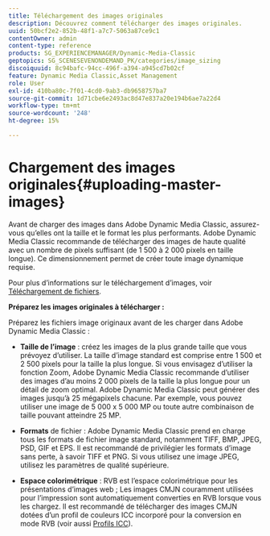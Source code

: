 ```yaml
---
title: Téléchargement des images originales
description: Découvrez comment télécharger des images originales.
uuid: 50bcf2e2-852b-48f1-a7c7-5063a87ce9c1
contentOwner: admin
content-type: reference
products: SG_EXPERIENCEMANAGER/Dynamic-Media-Classic
geptopics: SG_SCENESEVENONDEMAND_PK/categories/image_sizing
discoiquuid: 8c94bafc-94cc-496f-a394-a945cd7b02cf
feature: Dynamic Media Classic,Asset Management
role: User
exl-id: 410ba80c-7f01-4cd0-9ab3-db9658757ba7
source-git-commit: 1d71cbe6e2493ac8d47e837a20e194b6ae7a22d4
workflow-type: tm+mt
source-wordcount: '248'
ht-degree: 15%

---
```


# Chargement des images originales{#uploading-master-images}

Avant de charger des images dans Adobe Dynamic Media Classic, assurez-vous qu’elles ont la taille et le format les plus performants. Adobe Dynamic Media Classic recommande de télécharger des images de haute qualité avec un nombre de pixels suffisant (de 1 500 à 2 000 pixels en taille longue). Ce dimensionnement permet de créer toute image dynamique requise.

Pour plus d’informations sur le téléchargement d’images, voir [Téléchargement de fichiers](uploading-files.md#uploading_files).

**Préparez les images originales à télécharger :**

Préparez les fichiers image originaux avant de les charger dans Adobe Dynamic Media Classic :

* **Taille de l’image**  : créez les images de la plus grande taille que vous prévoyez d’utiliser. La taille d’image standard est comprise entre 1 500 et 2 500 pixels pour la taille la plus longue. Si vous envisagez d’utiliser la fonction Zoom, Adobe Dynamic Media Classic recommande d’utiliser des images d’au moins 2 000 pixels de la taille la plus longue pour un détail de zoom optimal. Adobe Dynamic Media Classic peut générer des images jusqu’à 25 mégapixels chacune. Par exemple, vous pouvez utiliser une image de 5 000 x 5 000 MP ou toute autre combinaison de taille pouvant atteindre 25 MP.

* **Formats**  de fichier : Adobe Dynamic Media Classic prend en charge tous les formats de fichier image standard, notamment TIFF, BMP, JPEG, PSD, GIF et EPS. Il est recommandé de privilégier les formats d’image sans perte, à savoir TIFF et PNG. Si vous utilisez une image JPEG, utilisez les paramètres de qualité supérieure.

* **Espace colorimétrique**  : RVB est l’espace colorimétrique pour les présentations d’images web ; Les images CMJN couramment utilisées pour l’impression sont automatiquement converties en RVB lorsque vous les chargez. Il est recommandé de télécharger des images CMJN dotées d’un profil de couleurs ICC incorporé pour la conversion en mode RVB (voir aussi [Profils ICC](/help/icc-profiles.md)).
